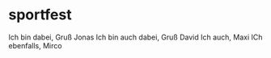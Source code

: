 # sportfest

Ich bin dabei, Gruß Jonas
Ich bin auch dabei, Gruß David
Ich auch, Maxi
ICh ebenfalls, Mirco